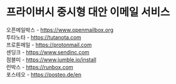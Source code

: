 # 프라이버시 중시형 대안 이메일 서비스

오픈메일박스 - https://www.openmailbox.org  
투타노타 - https://tutanota.com  
프로톤메일 - https://protonmail.com  
센딩크 - https://www.sendinc.com  
점블미 - https://www.jumble.io/install  
런박스 - https://runbox.com  
포스테오 - https://posteo.de/en  